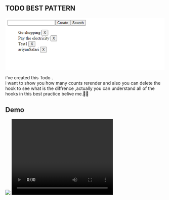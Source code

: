 TODO BEST PATTERN 
-
<img src='/public/todo.png'/>

i've created this Todo .<br/>
i want to show you how many counts rerender and also you can delete the hook to see what is the diffrence ,actually you can understand all of the hooks in this best practice belive me.🕵️‍♂️


Demo 
-
<img src="/public/Todo.mp4" />
<video width="320" height="240" controls>
  <source src="/public/Todo.mp4" type="video/mp4">
  Your browser does not support the video tag.
</video>
